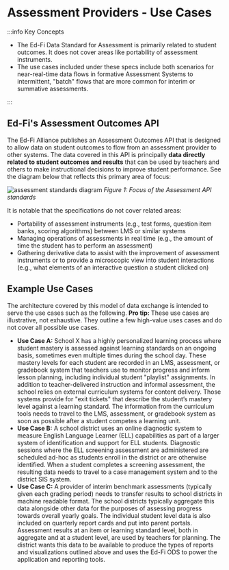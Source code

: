 # Assessment Providers - Use Cases

:::info Key Concepts

* The Ed-Fi Data Standard for Assessment is primarily related to student outcomes. It does not cover areas like portability of assessment instruments.
* The use cases included under these specs include both scenarios for near-real-time data flows in formative Assessment Systems to intermittent, "batch" flows that are more common for interim or summative assessments.

:::

## Ed-Fi's Assessment Outcomes API

The Ed-Fi Alliance publishes an Assessment Outcomes API that is designed to allow data on student outcomes to flow from an assessment provider to other systems. The data covered in this API is principally **data directly related to student outcomes and results** that can be used by teachers and others to make instructional decisions to improve student performance. See the diagram below that reflects this primary area of focus:

![assessment standards diagram](https://edfi.atlassian.net/wiki/download/thumbnails/22905149/figure1.png?version=2&modificationDate=1561126886630&cacheVersion=1&api=v2&width=879&height=277)
_Figure 1: Focus of the Assessment API standards_

It is notable that the specifications do not cover related areas:

* Portability of assessment instruments (e.g., test forms, question item banks, scoring algorithms) between LMS or similar systems
* Managing operations of assessments in real time (e.g., the amount of time the student has to perform an assessment)
* Gathering derivative data to assist with the improvement of assessment instruments or to provide a microscopic view into student interactions (e.g., what elements of an interactive question a student clicked on)

## Example Use Cases

The architecture covered by this model of data exchange is intended to serve the use cases such as the following. **Pro tip:** These use cases are illustrative, not exhaustive. They outline a few high-value uses cases and do not cover all possible use cases.

* **Use Case A:** School X has a highly personalized learning process where student mastery is assessed against learning standards on an ongoing basis, sometimes even multiple times during the school day. These mastery levels for each student are recorded in an LMS, assessment, or gradebook system that teachers use to monitor progress and inform lesson planning, including individual student "playlist" assignments. In addition to teacher-delivered instruction and informal assessment, the school relies on external curriculum systems for content delivery. Those systems provide for "exit tickets" that describe the student’s mastery level against a learning standard. The information from the curriculum tools needs to travel to the LMS, assessment, or gradebook system as soon as possible after a student competes a learning unit.
* **Use Case B:** A school district uses an online diagnostic system to measure English Language Learner (ELL) capabilities as part of a larger system of identification and support for ELL students. Diagnostic sessions where the ELL screening assessment are administered are scheduled ad-hoc as students enroll in the district or are otherwise identified. When a student completes a screening assessment, the resulting data needs to travel to a case management system and to the district SIS system.
* **Use Case C:** A provider of interim benchmark assessments (typically given each grading period) needs to transfer results to school districts in machine readable format. The school districts typically aggregate this data alongside other data for the purposes of assessing progress towards overall yearly goals. The individual student level data is also included on quarterly report cards and put into parent portals. Assessment results at an item or learning standard level, both in aggregate and at a student level, are used by teachers for planning. The district wants this data to be available to produce the types of reports and visualizations outlined above and uses the Ed-Fi ODS to power the application and reporting tools.
